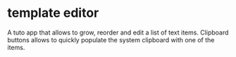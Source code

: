 # template editor

A tuto app that allows to grow, reorder and edit a list of text items.
Clipboard buttons allows to quickly populate the system clipboard with one of the items.
